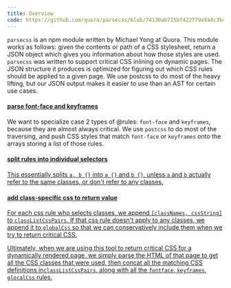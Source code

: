```yaml
---
title: Overview
code: https://github.com/quora/parsecss/blob/74130ab715bf422779e8a8c3b43d556325fb44b9/src/parse.js
---
```


`parsecss` is an npm module written by Michael Yong at Quora. This module works as follows: given the contents or path of a CSS stylesheet, return a JSON object which gives you information about how those styles are used. `parsecss` was written to support critical CSS inlining on dynamic pages. The JSON structure it produces is optimized for figuring out which CSS rules should be applied to a given page. We use postcss to do most of the heavy lifting, but our JSON output makes it easier to use than an AST for certain use cases. 

<a href="https://github.com/quora/parsecss/blob/74130ab715bf422779e8a8c3b43d556325fb44b9/src/parse.js#L47-L61" id="targetRepository"><h4>parse font-face and keyframes</h4></a>

We want to specialize case 2 types of @rules: `font-face` and `keyframes`, because they are almost always critical. We use `postcss` to do most of the traversing, and push CSS styles that match `font-face` or `keyframes` onto the arrays storing a list of those rules. 

<a href="https://github.com/quora/parsecss/blob/74130ab715bf422779e8a8c3b43d556325fb44b9/src/parse.js#L75-L77" id="targetRepository"><h4>split rules into individual selectors</h4>

This essentially splits `a, b {}` into `a {}` and `b {}`, unless `a` and `b` actually refer to the same classes, or don't refer to any classes. 

<a href="https://github.com/quora/parsecss/blob/74130ab715bf422779e8a8c3b43d556325fb44b9/src/parse.js#L78-L93" id="targetRepository"><h4>add class-specific css to return value</h4>

For each css rule who selects classes, we append `[classNames, cssString]` to `classListCssPairs`. If that css rule doesn't apply to any classes, we append it to `globalCss` so that we can conservatively include them when we try to return critical CSS. 

Ultimately, when we are using this tool to return critical CSS for a dynamically rendered page, we simply parse the HTML of that page to get all the CSS classes that were used, then concat all the matching CSS definitions in`classListCssPairs`, along with all the `fontface`, `keyframes`, `glocalCss` rules. 

